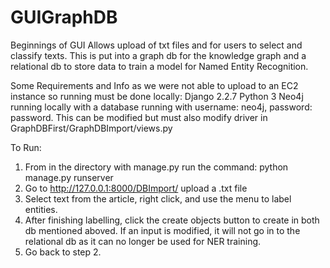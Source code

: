# GUIGraphDB

Beginnings of GUI
Allows upload of txt files and for users to select and classify texts. This is put into a graph db for the knowledge graph and a relational db to store data to train a model for Named Entity Recognition.

Some Requirements and Info as we were not able to upload to an EC2 instance so running must be done locally:
Django 2.2.7
Python 3
Neo4j running locally with a database running with username: neo4j, password: password. This can be modified but must also modify driver in GraphDBFirst/GraphDBImport/views.py

To Run: 
1. From in the directory with manage.py run the command: python manage.py runserver
2. Go to http://127.0.0.1:8000/DBImport/ upload a .txt file
3. Select text from the article, right click, and use the menu to label entities.
4. After finishing labelling, click the create objects button to create in both db mentioned aboved. If an input is modified, it will not go in to the relational db as it can no longer be used for NER training.
5. Go back to step 2.
